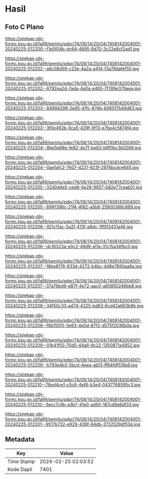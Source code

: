 # Hasil

## Foto C Plano

https://sirekap-obj-formc.kpu.go.id/fa99/pemilu/pdpr/74/08/14/20/04/7408142004001-20240225-012200--f1e5f04b-dc64-4695-8d70-3c22e8cf2ad1.jpg

https://sirekap-obj-formc.kpu.go.id/fa99/pemilu/pdpr/74/08/14/20/04/7408142004001-20240225-012202--a8c08d59-c23e-4a2a-a414-f3a78dafef50.jpg

https://sirekap-obj-formc.kpu.go.id/fa99/pemilu/pdpr/74/08/14/20/04/7408142004001-20240225-012202--8792ea2d-7ada-4a0a-a485-7f789e379aea.jpg

https://sirekap-obj-formc.kpu.go.id/fa99/pemilu/pdpr/74/08/14/20/04/7408142004001-20240225-012203--84994298-2e85-41fc-874b-b06017b49d63.jpg

https://sirekap-obj-formc.kpu.go.id/fa99/pemilu/pdpr/74/08/14/20/04/7408142004001-20240225-012203--3f0e492b-9ca5-429f-9f13-e7be4c5874f4.jpg

https://sirekap-obj-formc.kpu.go.id/fa99/pemilu/pdpr/74/08/14/20/04/7408142004001-20240225-012204--8be5e88e-fe82-4e7f-be63-b9f0bc3b0269.jpg

https://sirekap-obj-formc.kpu.go.id/fa99/pemilu/pdpr/74/08/14/20/04/7408142004001-20240225-012204--0ae1afc2-7607-4221-923f-2976bcdce645.jpg

https://sirekap-obj-formc.kpu.go.id/fa99/pemilu/pdpr/74/08/14/20/04/7408142004001-20240225-012205--32d0d4a5-ced8-4e28-9857-b82e77ceab51.jpg

https://sirekap-obj-formc.kpu.go.id/fa99/pemilu/pdpr/74/08/14/20/04/7408142004001-20240225-012205--6991396c-21f4-4f82-a5b8-25900388c889.jpg

https://sirekap-obj-formc.kpu.go.id/fa99/pemilu/pdpr/74/08/14/20/04/7408142004001-20240225-012206--921c11ac-5a2f-413f-a8dc-1ff0f3431a46.jpg

https://sirekap-obj-formc.kpu.go.id/fa99/pemilu/pdpr/74/08/14/20/04/7408142004001-20240225-012206--dc16323a-e0c2-49d9-a11a-31c15a34fbc0.jpg

https://sirekap-obj-formc.kpu.go.id/fa99/pemilu/pdpr/74/08/14/20/04/7408142004001-20240225-012207--18be8176-833d-4272-b4bc-4d8e7890aa9a.jpg

https://sirekap-obj-formc.kpu.go.id/fa99/pemilu/pdpr/74/08/14/20/04/7408142004001-20240225-012207--37a76bd9-e87f-4e72-aac0-a60850246bb8.jpg

https://sirekap-obj-formc.kpu.go.id/fa99/pemilu/pdpr/74/08/14/20/04/7408142004001-20240225-012208--34f50c33-a474-4325-bd63-6cd42a663b8b.jpg

https://sirekap-obj-formc.kpu.go.id/fa99/pemilu/pdpr/74/08/14/20/04/7408142004001-20240225-012208--f6b155f0-3e63-4e0d-87f2-d575f2036b0a.jpg

https://sirekap-obj-formc.kpu.go.id/fa99/pemilu/pdpr/74/08/14/20/04/7408142004001-20240225-012209--01b41f55-70d5-44a6-9c22-1350871a4852.jpg

https://sirekap-obj-formc.kpu.go.id/fa99/pemilu/pdpr/74/08/14/20/04/7408142004001-20240225-012209--b793e4b3-5bcd-4eea-ab13-ff64fdf519a9.jpg

https://sirekap-obj-formc.kpu.go.id/fa99/pemilu/pdpr/74/08/14/20/04/7408142004001-20240225-012210--78ed4ce1-c5c6-4ef6-b3e4-0437768595c3.jpg

https://sirekap-obj-formc.kpu.go.id/fa99/pemilu/pdpr/74/08/14/20/04/7408142004001-20240225-012210--3ecc7c9b-a3b7-41e0-ad50-187cd9a6df33.jpg

https://sirekap-obj-formc.kpu.go.id/fa99/pemilu/pdpr/74/08/14/20/04/7408142004001-20240225-012201--9517b732-e929-439f-94db-3732529df53d.jpg


## Metadata

| Key        | Value               |
| ---------- | ------------------- |
| Time Stamp | 2024-02-25 02:03:52 |
| Kode Dapil | 7401                |



